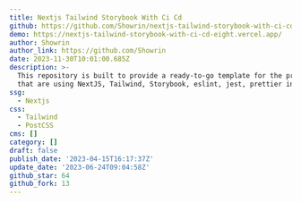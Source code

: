 ```yaml
---
title: Nextjs Tailwind Storybook With Ci Cd
github: https://github.com/Showrin/nextjs-tailwind-storybook-with-ci-cd
demo: https://nextjs-tailwind-storybook-with-ci-cd-eight.vercel.app/
author: Showrin
author_link: https://github.com/Showrin
date: 2023-11-30T10:01:00.685Z
description: >-
  This repository is built to provide a ready-to-go template for the projects
  that are using NextJS, Tailwind, Storybook, eslint, jest, prettier in them.
ssg:
  - Nextjs
css:
  - Tailwind
  - PostCSS
cms: []
category: []
draft: false
publish_date: '2023-04-15T16:17:37Z'
update_date: '2023-06-24T09:04:58Z'
github_star: 64
github_fork: 13
---
```

